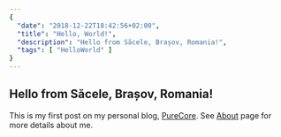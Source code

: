```yaml
---
{
  "date": "2018-12-22T18:42:56+02:00",
  "title": "Hello, World!",
  "description": "Hello from Săcele, Brașov, Romania!",
  "tags": [ "HelloWorld" ]
}
---
```


## Hello from Săcele, Brașov, Romania!

This is my first post on my personal blog, [PureCore](https://purecore.ro).
See [About](../../about/) page for more details about me.